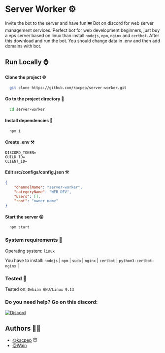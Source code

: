 # Server Worker ⚙️

Invite the bot to the server and have fun!🎟️
Bot on discord for web server management services. Perfect bot for
web development beginners, just buy a vps server
based on linux than install `nodejs`, `npm`, `nginx` and `certbot`. After this download and run the bot. You should change data in .env 
and then add domains with bot.

## Run Locally ⌚

#### Clone the project ©️

```bash
  git clone https://github.com/kacpep/server-worker.git
```

#### Go to the project directory 🔮

```bash
  cd server-worker
```

#### Install dependencies 🙏

```bash
  npm i
```

#### Create .env ⚒️

```env
DISCORD_TOKEN=
GUILD_ID=
CLIENT_ID=
```

#### Edit src/configs/config.json ⚒️

```json
{
	"channelName": "server-worker",
	"categoryName": "WEB DEV",
	"users": [],
	"root": "owner name"
}
```

#### Start the server 😜

```bash
  npm start
```

### System requirements 💽

Operating system: `linux`

You have to install: `nodejs` | `npm` | `sudo` | `nginx` | `certbot` | `python3-certbot-nginx` |

### Tested 🐧

Tested on: `Debian GNU/Linux 9.13 `


### Do you need help? Go on this discord:

[![Discord](https://img.shields.io/badge/discord-7289da?style=for-the-badge&logo=discord&logoColor=white)](https://discord.gg/SR59VHwbbm)

## Authors 👷‍♂️

- [@kacpep](https://www.github.com/kacpep) 😇
- [@Wain](https://github.com/Wain777)
